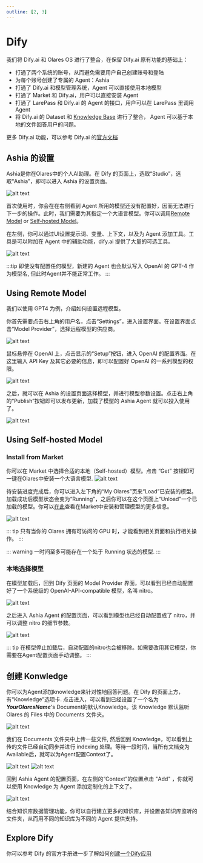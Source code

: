 ```yaml
---
outline: [2, 3]
---
```


# Dify

 
我们将 Dify.ai 和 Olares OS 进行了整合，在保留 Dify.ai 原有功能的基础上：

- 打通了两个系统的账号，从而避免需要用户自己创建账号和登陆
- 为每个账号创建了专属的 Agent：Ashia
- 打通了 Dify.ai 和模型管理系统，Agent 可以直接使用本地模型
- 打通了 Market 和 Dify.ai，用户可以直接安装 Agent
- 打通了 LarePass 和 Dify.ai 的 Agent 的接口，用户可以在 LarePass 里调用 Agent
- 将 Dify.ai 的 Dataset 和 [Knowledge Base](../../how-to/olares/settings/knowledge.md) 进行了整合， Agent 可以基于本地的文件回答用户的问题。

更多 Dify.ai 功能，可以参考 Dify.ai 的[官方文档](https://docs.dify.ai/)

## Ashia 的设置

Ashia是你在Olares中的个人AI助理。在 Dify 的页面上，选取“Studio”，选取“Ashia”，即可以进入 Ashia 的设置页面。

![alt text](/images/how-to/olares/dify/01.jpg)

首次使用时，你会在在右侧看到 Agent 所用的模型还没有配置好，因而无法进行下一步的操作。此时，我们需要为其指定一个大语言模型。你可以调用[Remote Model](#using-remote-model) or [Self-hosted Model](#using-self-hosted-model)。


在左侧，你可以通过UI设置提示词、变量、上下文，以及为 Agent 添加工具。工具是可以附加在 Agent 中的辅助功能，dify.ai 提供了大量的可选工具。

![alt text](/images/how-to/olares/dify/02.jpg)

:::tip
即使没有配置任何模型，新建的 Agent 也会默认写入 OpenAI 的 GPT-4 作为模型名, 但此时Agent并不能正常工作。
:::

## Using Remote Model

我们以使用 GPT4 为例，介绍如何设置远程模型。

你首先需要点击右上角的用户名，点击“Settings”，进入设置界面。在设置界面点击“Model Provider”，选择远程模型的供应商。

![alt text](/images/how-to/olares/dify/04.jpg)

鼠标悬停在 OpenAI 上，点击显示的“Setup”按钮，进入 OpenAI 的配置界面。在这里输入 API Key 及其它必要的信息，即可以配置好 OpenAI 的一系列模型的权限。

![alt text](/images/how-to/olares/dify/05.jpg)

之后，就可以在 Ashia 的设置页面选择模型，并进行模型参数设置。点击右上角的“Publish”按钮即可以发布更新，加载了模型的 Ashia Agent 就可以投入使用了。

![alt text](/images/how-to/olares/dify/18.jpg)

## Using Self-hosted Model

### Install from Market

你可以在 Market 中选择合适的本地（Self-hosted）模型。点击 “Get” 按钮即可一键在Olares中安装一个大语言模型. 
![alt text](/images/how-to/olares/dify/08.jpg)

待安装进度完成后，你可以进入左下角的“My Olares”页来“Load”已安装的模型。加载成功后模型状态会变为“Running”，之后你可以在这个页面上“Unload”一个已加载的模型。你可以[在此](../olares/market/index.md#models)查看在Market中安装和管理模型的更多信息。

![alt text](/images/how-to/olares/dify/09.jpg)

::: tip
只有当你的 Olares 拥有可访问的 GPU 时，才能看到相关页面和执行相关操作。
:::

::: warning
一时间至多可能存在一个处于 Running 状态的模型.
:::


### 本地选择模型

在模型加载后，回到 Dify 页面的 Model Provider 界面，可以看到已经自动配置好了一个系统级的 OpenAI-API-compatible 模型，名叫 nitro。

![alt text](/images/how-to/olares/dify/10.jpg)

之后进入 Ashia Agent 的配置页面，可以看到模型也已经自动配置成了 nitro，并可以调整 nitro 的细节参数。

![alt text](/images/how-to/olares/dify/13.jpg)

::: tip
在模型停止加载后，自动配置的nitro也会被移除。如需要改用其它模型，你需要在Agent配置页面手动调整。
:::

## 创建 Konwledge 

你可以为Agent添加knowledge来针对性地回答问题。在 Dify 的页面上方，有“Knowledge”选项卡. 点击进入，可以看到已经设置了一个名为 **_YourOlaresName_**'s Document的默认Knowledge。该 Knowledge 默认监听 Olares 的 Files 中的 Documents 文件夹。

![alt text](/images/how-to/olares/dify/14.jpg)

我们在 Documents 文件夹中上传一些文件, 然后回到 Knowledge，可以看到上传的文件已经自动同步并进行 indexing 处理。等待一段时间，当所有文档变为Available后，就可以为Agent配置Context了。

![alt text](/images/how-to/olares/dify/15.jpg)
![alt text](/images/how-to/olares/dify/16.jpg)

回到 Ashia Agent 的配置页面，在左侧的“Context”的位置点击 "Add" ，你就可以使用 Knowledge 为 Agent 添加定制化的上下文了。

![alt text](/images/how-to/olares/dify/17.jpg)

结合知识库数据管理功能，你可以自行建立更多的知识库，并设置各知识库监听的文件夹，从而用不同的知识库为不同的 Agent 提供支持。

## Explore Dify

你可以参考 Dify 的官方手册进一步了解如何[创建一个Dify应用](https://docs.dify.ai/user-guide/creating-dify-apps/creating-an-application)
